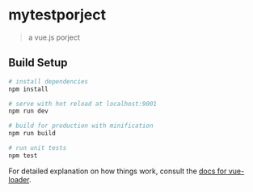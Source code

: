 # mytestporject

> a vue.js porject

## Build Setup

``` bash
# install dependencies
npm install

# serve with hot reload at localhost:9001
npm run dev

# build for production with minification
npm run build

# run unit tests
npm test
```

For detailed explanation on how things work, consult the [docs for vue-loader](http://vuejs.github.io/vue-loader).
